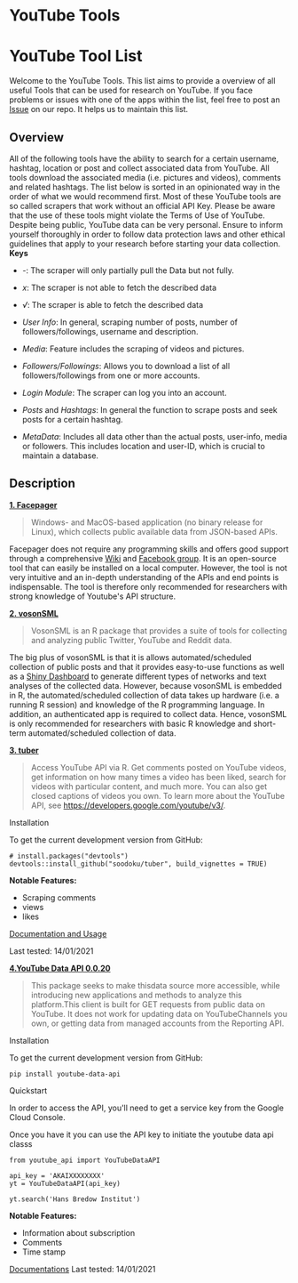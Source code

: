 # YouTube Tools

# YouTube Tool List


Welcome to the YouTube Tools. 
This list aims to provide a overview of all useful Tools that can be used for research on YouTube. If you face problems or issues with one of the apps within the list, feel free to post an [Issue](https://github.com/Leibniz-HBI/Social-Media-Observatory/issues) on our repo. It helps us to maintain this list. 
## Overview

All of the following tools have the ability to search for a certain username, hashtag, location or post and collect associated data from YouTube. All tools download the associated media (i.e. pictures and videos), comments and related hashtags. The list below is sorted in an opinionated way in the order of what we would recommend first.
Most of these YouTube tools are so called scrapers that work without an official API Key. Please be aware that the use of these tools might violate the Terms of Use of YouTube. Despite being public, YouTube data can be very personal. Ensure to inform yourself thoroughly in order to follow data protection laws and other ethical guidelines that apply to your research before starting your data collection.
**Keys**

* _-_: The scraper will only partially pull the Data but not fully.<br>
* _x_: The scraper is not able to fetch the described data <br>
* _√_: The scraper is able to fetch the described data

* _User Info_: In general, scraping number of posts, number of followers/followings, username and description. 
* _Media_: Feature includes the scraping of videos and pictures. 
* _Followers/Followings_: Allows you to download a list of all followers/followings from one or more accounts. 
* _Login Module_: The scraper can log you into an account. 
* _Posts_ and _Hashtags_: In general the function to scrape posts and seek posts for a certain hashtag. 
* _MetaData_: Includes all data other than the actual posts, user-info, media or followers. This includes location and user-ID, which is crucial to maintain a database.

## Description

[**1. Facepager**](https://github.com/strohne/Facepager)
> Windows- and MacOS-based application (no binary release for Linux), which collects public available data from JSON-based APIs.

Facepager does not require any programming skills and offers good support through a comprehensive [Wiki](https://github.com/strohne/Facepager/wiki) and [Facebook group](https://www.facebook.com/groups/facepagerusers/). It is an open-source tool that can easily be installed on a local computer. However, the tool is not very intuitive and an in-depth understanding of the APIs and end points is indispensable. The tool is therefore only recommended for researchers with strong knowledge of Youtube's API structure.

[**2. vosonSML**](https://github.com/vosonlab/vosonSML)
> VosonSML is an R package that provides a suite of tools for collecting and analyzing public Twitter, YouTube and Reddit data.

The big plus of vosonSML is that it is allows automated/scheduled collection of public posts and that it provides easy-to-use functions as well as a [Shiny Dashboard](https://github.com/vosonlab/VOSONDash) to generate different types of networks and text analyses of the collected data. However, because vosonSML is embedded in R, the automated/scheduled collection of data takes up hardware (i.e. a running R session) and knowledge of the R programming language. In addition, an authenticated app is required to collect data. Hence, vosonSML is only recommended for researchers with basic R knowledge and short-term automated/scheduled collection of data.


[**3. tuber**](https://cran.r-project.org/web/packages/tuber/vignettes/tuber-ex.html)

> Access YouTube API via R. Get comments posted on YouTube videos, get information on how many times a video has been liked, search for videos with particular content, and much more. You can also get closed captions of videos you own. To learn more about the YouTube API, see https://developers.google.com/youtube/v3/.

Installation

To get the current development version from GitHub:

```
# install.packages("devtools")
devtools::install_github("soodoku/tuber", build_vignettes = TRUE)
```
**Notable Features:**
* Scraping comments 
* views 
* likes  

 [Documentation and Usage](https://cran.rstudio.com/web/packages/tuber/tuber.pdf)

Last tested: 14/01/2021

[**4.YouTube Data API 0.0.20**](https://pypi.org/project/youtube-data-api/)

> This package seeks to make thisdata source more accessible, while introducing new applications and methods to analyze this platform.This client is built for GET requests from public data on YouTube.  It does not work for updating data on YouTubeChannels you own, or getting data from managed accounts from the Reporting API.

Installation

To get the current development version from GitHub:

```
pip install youtube-data-api

```

Quickstart

In order to access the API, you'll need to get a service key from the Google Cloud Console.

Once you have it you can use the API key to initiate the youtube data api classs

```
from youtube_api import YouTubeDataAPI

api_key = 'AKAIXXXXXXXX'
yt = YouTubeDataAPI(api_key)

yt.search('Hans Bredow Institut')

```
**Notable Features:**
* Information about subscription
* Comments 
* Time stamp

 [Documentations](https://github.com/mabrownnyu/youtube-data-api)
Last tested: 14/01/2021

